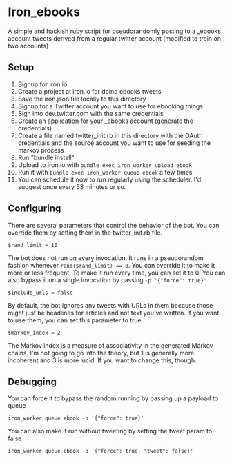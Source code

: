 # Iron_ebooks

A simple and hackish ruby script for pseudorandomly posting to a _ebooks account tweets derived from a regular twitter account (modified to train on two accounts)

## Setup

1. Signup for iron.io
2. Create a project at iron.io for doing ebooks tweets
3. Save the iron.json file locally to this directory
4. Signup for a Twitter account you want to use for ebooking things
5. Sign into dev.twitter.com with the same credentials
6. Create an application for your _ebooks account (generate the credentials)
7. Create a file named twitter_init.rb in this directory with the OAuth credentials and the source account you want to use for seeding the markov process
8. Run "bundle install"
9. Upload to iron.io with `bundle exec iron_worker upload ebook`
10. Run it with `bundle exec iron_worker queue ebook` a few times
11. You can schedule it now to run regularly using the scheduler. I'd suggest once every 53 minutes or so.

## Configuring

There are several parameters that control the behavior of the bot. You can override them by setting them in the twitter_init.rb file. 

```
$rand_limit = 10
```

The bot does not run on every invocation. It runs in a pseudorandom fashion whenever `rand($rand_limit) == 0`. You can override it to make it more or less frequent. To make it run every time, you can set it to 0. You can also bypass it on a single invocation by passing `-p '{"force": true}'`

```
$include_urls = false
```

By default, the bot ignores any tweets with URLs in them because those might just be headlines for articles and not text you've written. If you want to use them, you can set this parameter to true.

```
$markov_index = 2
```

The Markov index is a measure of associativity in the generated Markov chains. I'm not going to go into the theory, but 1 is generally more incoherent and 3 is more lucid. If you want to change this, though.


## Debugging

You can force it to bypass the random running by passing up a payload to queue
```
iron_worker queue ebook -p '{"force": true}'
```

You can also make it run without tweeting by setting the tweet param to false
```
iron_worker queue ebook -p '{"force": true, "tweet": false}'
```

